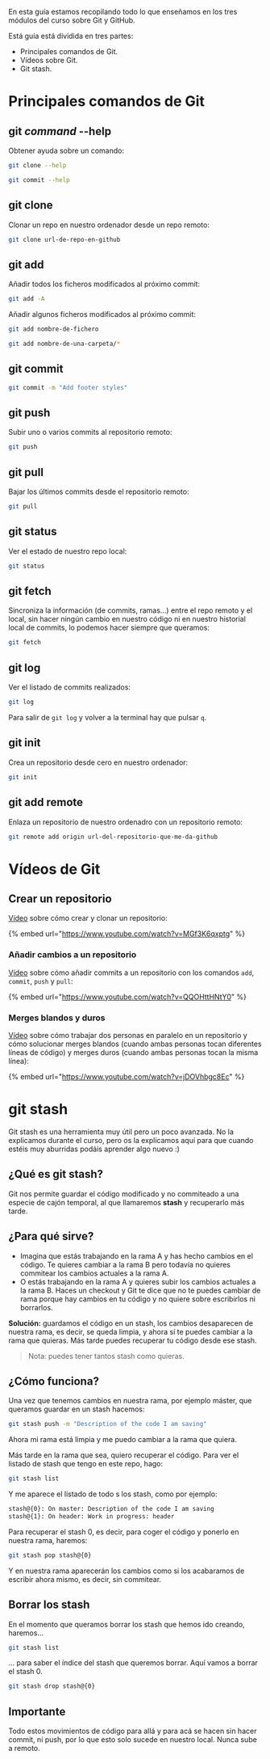
En esta guía estamos recopilando todo lo que enseñamos en los tres módulos del curso sobre Git y GitHub.

Está guía está dividida en tres partes:

- Principales comandos de Git.
- Vídeos sobre Git.
- Git stash.

# Principales comandos de Git

## git *command* --help

Obtener ayuda sobre un comando:

```bash
git clone --help
```

```bash
git commit --help
```

## git clone

Clonar un repo en nuestro ordenador desde un repo remoto:

```bash
git clone url-de-repo-en-github
```

## git add

Añadir todos los ficheros modificados al próximo commit:

```bash
git add -A
```

Añadir algunos ficheros modificados al próximo commit:

```bash
git add nombre-de-fichero
```

```bash
git add nombre-de-una-carpeta/*
```

## git commit

```bash
git commit -m "Add footer styles"
```

## git push

Subir uno o varios commits al repositorio remoto:

```bash
git push
```

## git pull

Bajar los últimos commits desde el repositorio remoto:

```bash
git pull
```

## git status

Ver el estado de nuestro repo local:

```bash
git status
```

## git fetch

Sincroniza la información (de commits, ramas...) entre el repo remoto y el local, sin hacer ningún cambio en nuestro código ni en nuestro historial local de commits, lo podemos hacer siempre que queramos:

```bash
git fetch
```

## git log

Ver el listado de commits realizados:

```bash
git log
```

Para salir de `git log` y volver a la terminal hay que pulsar `q`.

## git init

Crea un repositorio desde cero en nuestro ordenador:

```bash
git init
```

## git add remote

Enlaza un repositorio de nuestro ordenadro con un repositorio remoto:

```bash
git remote add origin url-del-repositorio-que-me-da-github
```

# Vídeos de Git

## Crear un repositorio

[Vídeo](https://www.youtube.com/watch?v=MGf3K6qxptg) sobre cómo crear y clonar un repositorio:

{% embed url="https://www.youtube.com/watch?v=MGf3K6qxptg" %}

### Añadir cambios a un repositorio

[Vídeo](https://www.youtube.com/watch?v=QQOHttHNtY0) sobre cómo añadir commits a un repositorio con los comandos `add`, `commit`, `push` y `pull`:

{% embed url="https://www.youtube.com/watch?v=QQOHttHNtY0" %}

### Merges blandos y duros

[Vídeo](https://www.youtube.com/watch?v=jDOVhbgc8Ec) sobre cómo trabajar dos personas en paralelo en un repositorio y cómo solucionar merges blandos (cuando ambas personas tocan diferentes líneas de código) y merges duros (cuando ambas personas tocan la misma línea):

{% embed url="https://www.youtube.com/watch?v=jDOVhbgc8Ec" %}

# git stash

Git stash es una herramienta muy útil pero un poco avanzada. No la explicamos durante el curso, pero os la explicamos aquí para que cuando estéis muy aburridas podáis aprender algo nuevo :)

## ¿Qué es git stash?

Git nos permite guardar el código modificado y no commiteado a una especie de cajón temporal, al que llamaremos **stash** y recuperarlo más tarde.

## ¿Para qué sirve?

* Imagina que estás trabajando en la rama A y has hecho cambios en el código. Te quieres cambiar a la rama B pero todavía no quieres commitear los cambios actuales a la rama A.
* O estás trabajando en la rama A y quieres subir los cambios actuales a la rama B. Haces un checkout y Git te dice que no te puedes cambiar de rama porque hay cambios en tu código y no quiere sobre escribirlos ni borrarlos.

**Solución:** guardamos el código en un stash, los cambios desaparecen de nuestra rama, es decir, se queda limpia, y ahora sí te puedes cambiar a la rama que quieras. Más tarde puedes recuperar tu código desde ese stash.

> Nota: puedes tener tantos stash como quieras.

## ¿Cómo funciona?

Una vez que tenemos cambios en nuestra rama, por ejemplo máster, que queramos guardar en un stash hacemos:

```bash
git stash push -m "Description of the code I am saving"
```

Ahora mi rama está limpia y me puedo cambiar a la rama que quiera.

Más tarde en la rama que sea, quiero recuperar el código. Para ver el listado de stash que tengo en este repo, hago:

```bash
git stash list
```

Y me aparece el listado de todo s los stash, como por ejemplo:

```bash
stash@{0}: On master: Description of the code I am saving
stash@{1}: On header: Work in progress: header
```

Para recuperar el stash 0, es decir, para coger el código y ponerlo en nuestra rama, haremos:

```bash
git stash pop stash@{0}
```
Y en nuestra rama aparecerán los cambios como si los acabaramos de escribir ahora mismo, es decir, sin commitear.

## Borrar los stash

En el momento que queramos borrar los stash que hemos ido creando, haremos...

```bash
git stash list
```

... para saber el índice del stash que queremos borrar. Aquí vamos a borrar el stash 0.

```bash
git stash drop stash@{0}
```

## Importante

Todo estos movimientos de código para allá y para acá se hacen sin hacer commit, ni push, por lo que esto solo sucede en nuestro local. Nunca sube a remoto.

